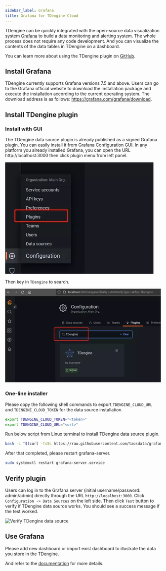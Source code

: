 ```yaml
---
sidebar_label: Grafana
title: Grafana for TDengine Cloud
---
```


TDengine can be quickly integrated with the open-source data visualization system [Grafana](https://www.grafana.com/) to build a data monitoring and alerting system. The whole process does not require any code development. And you can visualize the contents of the data tables in TDengine on a dashboard.

You can learn more about using the TDengine plugin on [GitHub](https://github.com/taosdata/grafanaplugin/blob/master/README.md).

## Install Grafana

TDengine currently supports Grafana versions 7.5 and above. Users can go to the Grafana official website to download the installation package and execute the installation according to the current operating system. The download address is as follows: <https://grafana.com/grafana/download>.

## Install TDengine plugin

### Install with GUI

The TDengine data source plugin is already published as a signed Grafana plugin. You can easily install it from Grafana Configuration GUI. In any platform you already installed Grafana, you can open the URL http://localhost:3000 then click plugin menu from left panel.

![click plugin menu](./grafana/click-plugin-menu-from-config.webp)

Then key in `TDengine` to search.

![search TDengine](./grafana/search-tdengine-from-config.webp)

### One-line installer

Please copy the following shell commands to export `TDENGINE_CLOUD_URL` and `TDENGINE_CLOUD_TOKEN` for the data source installation.

```bash
export TDENGINE_CLOUD_TOKEN="<token>"
export TDENGINE_CLOUD_URL="<url>"
```

Run below script from Linux terminal to install TDengine data source plugin.

```bash
bash -c "$(curl -fsSL https://raw.githubusercontent.com/taosdata/grafanaplugin/master/install.sh)"
```

After that completed, please restart grafana-server.

```bash
sudo systemctl restart grafana-server.service
```

## Verify plugin

Users can log in to the Grafana server (initial username/password: admin/admin) directly through the URL `http://localhost:3000`. Click `Configuration -> Data Sources` on the left side. Then click `Test` button to verify if TDengine data source works. You should see a success message if the test worked.

![Verify TDengine data source](./grafana/verifying-tdengine-datasource.webp)

## Use Grafana

Please add new dashboard or import exist dashboard to illustrate the data you store in the TDengine.

And refer to the [documentation](https://docs.tdengine.com/third-party/grafana#create-dashboard) for more details.

